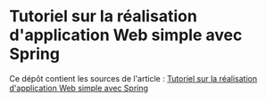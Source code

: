 Tutoriel sur la réalisation d'application Web simple avec Spring
===================

Ce dépôt contient les sources de l'article : [Tutoriel sur la réalisation d'application Web simple avec Spring](http://rpouiller.developpez.com/tutoriels/spring/application-web-spring-hibernate/)
